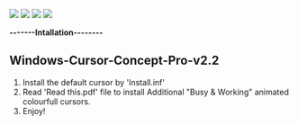 ![](https://img.shields.io/github/v/release/PSGitHubUser1/Windows-11-Cursor-Concept-Pro-v2.0?color=dark_green&style=for-the-badge)
![](https://img.shields.io/github/last-commit/PSGitHubUser1/Windows-11-Cursor-Concept-Pro-v2.0?style=for-the-badge)
![](https://img.shields.io/github/release-date-pre/PSGitHubUser1/Windows-11-Cursor-Concept-Pro-v2.0?style=for-the-badge)
![](https://img.shields.io/github/issues/PSGitHubUser1/Windows-11-Cursor-Concept-Pro-v2.0?style=for-the-badge)

**-------Intallation--------**

## Windows-Cursor-Concept-Pro-v2.2

1. Install the default cursor by 'Install.inf'
2. Read 'Read this.pdf' file to install Additional "Busy & Working" animated colourfull cursors.
3. Enjoy!

